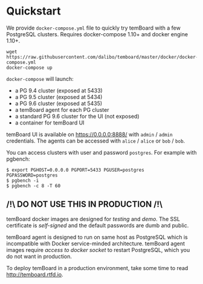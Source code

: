# Quickstart

We provide `docker-compose.yml` file to quickly try temBoard with a few
PostgreSQL clusters. Requires docker-compose 1.10+ and docker engine 1.10+.

``` console
wget https://raw.githubusercontent.com/dalibo/temboard/master/docker/docker-compose.yml
docker-compose up
```

`docker-compose` will launch:

- a PG 9.4 cluster (exposed at 5433)
- a PG 9.5 cluster (exposed at 5434)
- a PG 9.6 cluster (exposed at 5435)
- a temBoard agent for each PG cluster
- a standard PG 9.6 cluster for the UI (not exposed)
- a container for temBoard UI

temBoard UI is available on <https://0.0.0.0:8888/> with `admin` / `admin`
credentials. The agents can be accessed with `alice` / `alice` or `bob` / `bob`.

You can access clusters with user and password `postgres`. For example with
pgbench:

``` console
$ export PGHOST=0.0.0.0 PGPORT=5433 PGUSER=postgres PGPASSWORD=postgres
$ pgbench -i
$ pgbench -c 8 -T 60
```

## /!\\ DO NOT USE THIS IN PRODUCTION /!\\

temBoard docker images are designed for *testing* and *demo*. The SSL
certificate is *self-signed* and the default passwords are dumb and public.

temBoard agent is designed to run on same host as PostgreSQL which is
incompatible with Docker service-minded architecture. temBoard agent images
require *access to docker socket* to restart PostgreSQL, which you do not want
in production.

To deploy temBoard in a production environment, take some time to
read <http://temboard.rtfd.io>.
